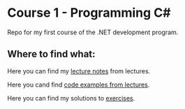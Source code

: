 # Course 1 - Programming C#
Repo for my first course of the .NET development program.

## Where to find what:

Here you can find my [lecture notes](/Notes) from lectures. 

Here you cand find [code examples from lectures](/Lectures). 

Here you can find my solutions to [exercises](/Exercises).
